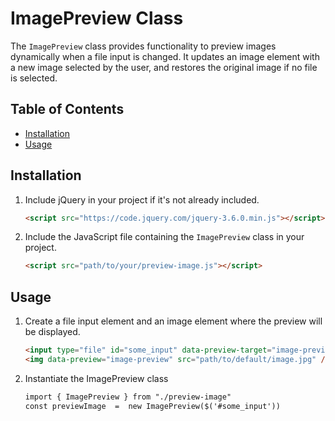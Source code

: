 # ImagePreview Class

The `ImagePreview` class provides functionality to preview images dynamically when a file input is changed. It updates an image element with a new image selected by the user, and restores the original image if no file is selected.

## Table of Contents
- [Installation](#installation)
- [Usage](#usage)

## Installation

1. Include jQuery in your project if it's not already included.
   
   ```html
   <script src="https://code.jquery.com/jquery-3.6.0.min.js"></script>
   ```
2. Include the JavaScript file containing the `ImagePreview` class in your project.
   ```html
   <script src="path/to/your/preview-image.js"></script>
   ```
## Usage
1. Create a file input element and an image element where the preview will be displayed.
   ```html
   <input type="file" id="some_input" data-preview-target="image-preview" />
   <img data-preview="image-preview" src="path/to/default/image.jpg" />
   ```
2. Instantiate the ImagePreview class 
   ```html
   import { ImagePreview } from "./preview-image"
   const previewImage  =  new ImagePreview($('#some_input'))
   ```
